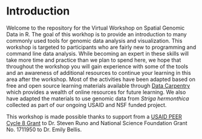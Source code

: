 # Introduction
 
Welcome to the repository for the Virtual Workshop on Spatial Genomic Data in R. The goal of this workhop is to provide an introduction to many commonly used tools for genomic data analysis and visualization. This workshop is targeted to participants who are fairly new to programming and command line data analysis. While becoming an expert in these skills will take more time and practice than we plan to spend here, we hope that throughout the workshop you will gain experience with some of the tools and an awareness of additional resources to continue your learning in this area after the workshop.  Most of the activities have been adapted based on free and open source learning materials available through [Data Carpentry](https://datacarpentry.org/lessons/) which provides a wealth of online resources for future learning.  We also have adapted the materials to use genomic data from *Striga hermonthica* collected as part of our ongoing USAID and NSF funded project.

This workshop is made possible thanks to support from a [USAID PEER Cycle 8 Grant](https://sites.nationalacademies.org/PGA/PEER/PEERscience/PGA_195540) to Dr. Steven Runo and National Science Foundation Grant No. 1711950 to Dr. Emily Bellis.
